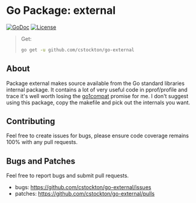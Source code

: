 # Go Package: external

  [![GoDoc](http://img.shields.io/badge/go-documentation-blue.svg?style=flat-square)](http://godoc.org/github.com/cstockton/go-external)
  [![License](http://img.shields.io/badge/license-mit-blue.svg?style=flat-square)](https://raw.githubusercontent.com/cstockton/go-external/master/LICENSE)

  > Get:
  > ```bash
  > go get -u github.com/cstockton/go-external
  > ```

## About

Package external makes source available from the Go standard libraries
internal package. It contains a lot of very useful code in pprof/profile and
trace it's well worth losing the [go1compat](https://golang.org/doc/go1compat)
promise for me. I don't suggest using this package, copy the makefile and pick
out the internals you want.


## Contributing

Feel free to create issues for bugs, please ensure code coverage remains 100%
with any pull requests.


## Bugs and Patches

  Feel free to report bugs and submit pull requests.

  * bugs:
    <https://github.com/cstockton/go-external/issues>
  * patches:
    <https://github.com/cstockton/go-external/pulls>
